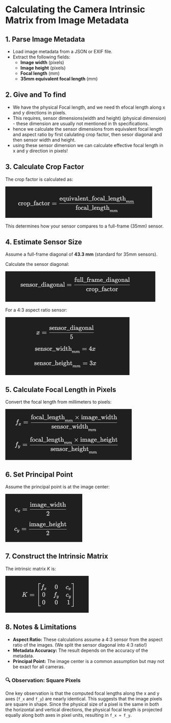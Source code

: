 # Calculating the Camera Intrinsic Matrix from Image Metadata

## 1. Parse Image Metadata

- Load image metadata from a JSON or EXIF file.
- Extract the following fields:
  - **Image width** (pixels)
  - **Image height** (pixels)
  - **Focal length** (mm)
  - **35mm equivalent focal length** (mm)



## 2. Give and To find

- We have the physical Focal length, and we need th efocal length along x and y directions in pixels.
- This requires, sensor dimensions(width and height) (physical dimension) - these dimension are usually not mentioned in th specifications.
- hence we calculate the sensor dimensions from equivalent focal length and aspect ratio by first calulating crop factor, then sesor diagonal and then sensor width and height.
- using these sensor dimension we can calculate effective focal length in x and y direction in pixels!



## 3. Calculate Crop Factor

The crop factor is calculated as:

![crop factor equation](../images/crop_factor.png)


This determines how your sensor compares to a full-frame (35mm) sensor.



## 4. Estimate Sensor Size

Assume a full-frame diagonal of **43.3 mm** (standard for 35mm sensors).

Calculate the sensor diagonal:

![sensor Diagonal](../images/sensor_diagonal.png)

For a 4:3 aspect ratio sensor:


![Sensor digaonal for 4:3 aspect ratio](../images/sensor_diagonal_for_4:3.png)



## 5. Calculate Focal Length in Pixels

Convert the focal length from millimeters to pixels:

![focal length](../images/focal_length.png)


## 6. Set Principal Point

Assume the principal point is at the image center:

![Principal Point](../images/principal_point.png)



## 7. Construct the Intrinsic Matrix

The intrinsic matrix $K$ is:

![Matrix K](../images/K.png)

## 8. Notes & Limitations

- **Aspect Ratio:** These calculations assume a 4:3 sensor from the aspect ratio of the images. (We split the sensor diagonal into 4:3 ratio!)
- **Metadata Accuracy:** The result depends on the accuracy of the metadata.
- **Principal Point:** The image center is a common assumption but may not be exact for all cameras.



### 🔍 Observation: Square Pixels

One key observation is that the computed focal lengths along the x and y axes (`f_x` and `f_y`) are nearly identical. This suggests that the image pixels are square in shape. Since the physical size of a pixel is the same in both the horizontal and vertical directions, the physical focal length is projected equally along both axes in pixel units, resulting in `f_x ≈ f_y`.



